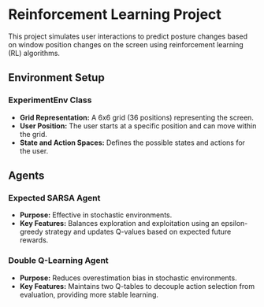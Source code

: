 # Reinforcement Learning Project

This project simulates user interactions to predict posture changes based on window position changes on the screen using reinforcement learning (RL) algorithms.

## Environment Setup

### ExperimentEnv Class

- **Grid Representation:** A 6x6 grid (36 positions) representing the screen.
- **User Position:** The user starts at a specific position and can move within the grid.
- **State and Action Spaces:** Defines the possible states and actions for the user.

## Agents

### Expected SARSA Agent

- **Purpose:** Effective in stochastic environments.
- **Key Features:** Balances exploration and exploitation using an epsilon-greedy strategy and updates Q-values based on expected future rewards.

### Double Q-Learning Agent

- **Purpose:** Reduces overestimation bias in stochastic environments.
- **Key Features:** Maintains two Q-tables to decouple action selection from evaluation, providing more stable learning.
